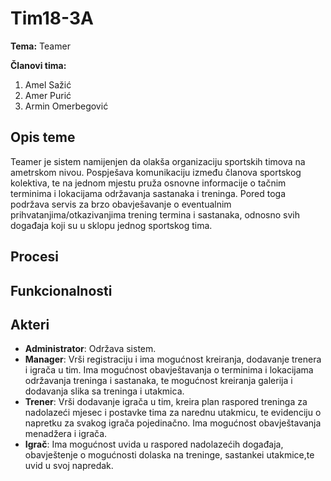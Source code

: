 # Tim18-3A
**Tema:** Teamer

**Članovi tima:**
  1. Amel Sažić
  2. Amer Purić
  3. Armin Omerbegović
 ## Opis teme
 Teamer je sistem namijenjen da olakša organizaciju sportskih timova na ametrskom nivou. Pospješava komunikaciju između članova sportskog kolektiva, te na jednom mjestu pruža osnovne informacije o tačnim terminima i lokacijama održavanja sastanaka i treninga. Pored toga podržava servis za brzo obavješavanje o eventualnim prihvatanjima/otkazivanjima trening termina i sastanaka, odnosno svih događaja koji su u sklopu jednog sportskog tima. 
## Procesi
## Funkcionalnosti
## Akteri
- **Administrator**: Održava sistem.
- **Manager**: Vrši registraciju i ima mogućnost kreiranja, dodavanje trenera i igrača u tim. Ima mogućnost obavještavanja o terminima i lokacijama održavanja treninga i sastanaka, te mogućnost kreiranja galerija i dodavanja slika sa treninga i utakmica.
- **Trener**: Vrši dodavanje igrača u tim, kreira plan raspored treninga za nadolazeći mjesec i postavke tima za narednu utakmicu, te evidenciju o napretku za svakog igrača pojedinačno. Ima mogućnost obavještavanja menadžera i igrača.
- **Igrač**: Ima mogućnost uvida u raspored nadolazećih događaja, obavještenje o mogućnosti dolaska na treninge, sastankei utakmice,te uvid u svoj napredak.